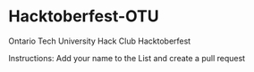 # Hacktoberfest-OTU
Ontario Tech University Hack Club Hacktoberfest 

Instructions:
Add your name to the List and create a pull request
